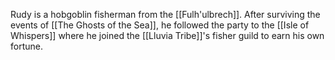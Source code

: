 Rudy is a hobgoblin fisherman from the [[Fulh'ulbrech]]. After surviving the events of [[The Ghosts of the Sea]], he followed the party to the [[Isle of Whispers]] where he joined the [[Lluvia Tribe]]'s fisher guild to earn his own fortune.